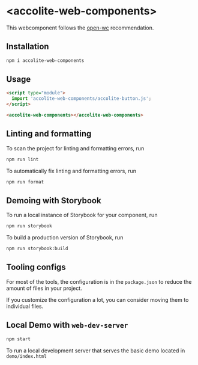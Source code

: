# \<accolite-web-components>

This webcomponent follows the [open-wc](https://github.com/open-wc/open-wc) recommendation.

## Installation

```bash
npm i accolite-web-components
```

## Usage

```html
<script type="module">
  import 'accolite-web-components/accolite-button.js';
</script>

<accolite-web-components></accolite-web-components>
```

## Linting and formatting

To scan the project for linting and formatting errors, run

```bash
npm run lint
```

To automatically fix linting and formatting errors, run

```bash
npm run format
```

## Demoing with Storybook

To run a local instance of Storybook for your component, run

```bash
npm run storybook
```

To build a production version of Storybook, run

```bash
npm run storybook:build
```

## Tooling configs

For most of the tools, the configuration is in the `package.json` to reduce the amount of files in your project.

If you customize the configuration a lot, you can consider moving them to individual files.

## Local Demo with `web-dev-server`

```bash
npm start
```

To run a local development server that serves the basic demo located in `demo/index.html`
